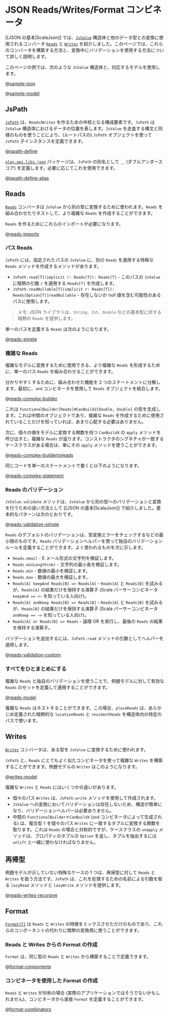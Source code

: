 <!--- Copyright (C) 2009-2015 Typesafe Inc. <http://www.typesafe.com> -->
<!--
# JSON Reads/Writes/Format Combinators
-->
# JSON Reads/Writes/Format コンビネータ

<!--
[[JSON basics|ScalaJson]] introduced [`Reads`](api/scala/play/api/libs/json/Reads.html) and [`Writes`](api/scala/play/api/libs/json/Writes.html) converters which are used to convert between [`JsValue`](api/scala/play/api/libs/json/JsValue.html) structures and other data types. This page covers in greater detail how to build these converters and how to use validation during conversion.
-->
[[JSON の基本|ScalaJson]] では、[`JsValue`](api/scala/play/api/libs/json/JsValue.html) 構造体と他のデータ型との変換に使用されるコンバータ [`Reads`](api/scala/play/api/libs/json/Reads.html) と [`Writes`](api/scala/play/api/libs/json/Writes.html) を紹介しました。このページでは、これらのコンバータを構築する方法と、変換中にバリデーションを使用する方法について詳しく説明します。

<!--
The examples on this page will use this `JsValue` structure and corresponding model:
-->
このページの例では、次のような `JsValue` 構造体と、対応するモデルを使用します。

@[sample-json](code/ScalaJsonCombinatorsSpec.scala)

@[sample-model](code/ScalaJsonCombinatorsSpec.scala)

<!--
## JsPath
-->
## JsPath

<!--
[`JsPath`](api/scala/play/api/libs/json/JsPath.html) is a core building block for creating `Reads`/`Writes`. `JsPath` represents the location of data in a `JsValue` structure. You can use the `JsPath` object (root path) to define a `JsPath` child instance by using syntax similar to traversing `JsValue`:
-->
[`JsPath`](api/scala/play/api/libs/json/JsPath.html) は、`Reads`/`Writes` を作るための中核となる構成要素です。`JsPath` は `JsValue` 構造体におけるデータの位置を表します。`JsValue` を走査する構文と同様のものを使うことにより、(ルートパスの) `JsPath` オブジェクトを使って `JsPath` 子インスタンスを定義できます。

@[jspath-define](code/ScalaJsonCombinatorsSpec.scala)

<!--
The [`play.api.libs.json`](api/scala/play/api/libs/json/package.html) package defines an alias for `JsPath`: `__` (double underscore). You can use this if you prefer:
-->
[`play.api.libs.json`](api/scala/play/api/libs/json/package.html) パッケージは、`JsPath` の別名として `__` (ダブルアンダースコア) を定義します。必要に応じてこれを使用できます。

@[jspath-define-alias](code/ScalaJsonCombinatorsSpec.scala)

<!--
## Reads
-->
## Reads

<!--
[`Reads`](api/scala/play/api/libs/json/Reads.html) converters are used to convert from a `JsValue` to another type. You can combine and nest `Reads` to create more complex `Reads`.
-->
[`Reads`](api/scala/play/api/libs/json/Reads.html) コンバータは `JsValue` から別の型に変換するために使われます。`Reads` を組み合わせたりネストして、より複雑な `Reads` を作成することができます。

<!--
You will require these imports to create `Reads`:
-->
`Reads` を作るためにこれらのインポートが必要になります。

@[reads-imports](code/ScalaJsonCombinatorsSpec.scala)

<!--
### Path Reads
-->
### パス Reads

<!--
`JsPath` has methods to create special `Reads` that apply another `Reads` to a `JsValue` at a specified path:
-->
`JsPath` には、指定されたパスの `JsValue` に、別の `Reads` を適用する特殊な `Reads` メソッドを作成するメソッドがあります。

<!--
- `JsPath.read[T](implicit r: Reads[T]): Reads[T]` - Creates a `Reads[T]` that will apply the implicit argument `r` to the `JsValue` at this path.
- `JsPath.readNullable[T](implicit r: Reads[T]): Reads[Option[T]]readNullable` - Use for paths that may be missing or can contain a null value.
-->
- `JsPath.read[T](implicit r: Reads[T]): Reads[T]` - このパスの `JsValue` に暗黙の引数 `r` を適用する `Reads[T]` を作成します。
- `JsPath.readNullable[T](implicit r: Reads[T]): Reads[Option[T]]readNullable` - 存在しないか null 値を含む可能性のあるパスに使用します。

<!--
> Note: The JSON library provides implicit `Reads` for basic types such as `String`, `Int`, `Double`, etc.
-->
> メモ: JSON ライブラリは、`String`、`Int`、`Double` などの基本型に対する暗黙の `Reads` を提供します。

<!--
Defining an individual path `Reads` looks like this:
-->
単一のパスを定義する `Reads` は次のようになります。

@[reads-simple](code/ScalaJsonCombinatorsSpec.scala)

<!--
### Complex Reads
-->
### 複雑な Reads

<!--
You can combine individual path `Reads` to form more complex `Reads` which can be used to convert to complex models.
-->
複雑なモデルに変換するために使用できる、より複雑な `Reads` を形成するために、単一のパス `Reads` を組み合わせることができます。

<!--
For easier understanding, we'll break down the combine functionality into two statements. First combine `Reads` objects using the `and` combinator:
-->
分かりやすくするために、組み合わせた機能を 2 つのステートメントに分解します。最初に、`and` コンビネータを使用して `Reads` オブジェクトを結合します。

@[reads-complex-builder](code/ScalaJsonCombinatorsSpec.scala)

<!--
This will yield a type of `FunctionalBuilder[Reads]#CanBuild2[Double, Double]`. This is an intermediary object and you don't need to worry too much about it, just know that it's used to create a complex `Reads`. 
-->
これは `FunctionalBuilder[Reads]#CanBuild2[Double, Double]` の型を生成します。これは中間のオブジェクトであり、複雑な `Reads` を作成するために使用されていることだけを知っていれば、あまり心配する必要はありません。

<!--
Second call the `apply` method of `CanBuildX` with a function to translate individual values to your model, this will return your complex `Reads`. If you have a case class with a matching constructor signature, you can just use its `apply` method:
-->
次に、個々の値をモデルに変換する関数を持つ `CanBuildX` の `apply` メソッドを呼び出すと、複雑な `Reads` が返ります。コンストラクタのシグネチャが一致するケースクラスがある場合は、単にその `apply` メソッドを使うことができます。

@[reads-complex-buildertoreads](code/ScalaJsonCombinatorsSpec.scala)

<!--
Here's the same code in a single statement:
-->
同じコードを単一のステートメントで書くと以下のようになります。

@[reads-complex-statement](code/ScalaJsonCombinatorsSpec.scala)

<!--
### Validation with Reads
-->
### Reads のバリデーション

<!--
The `JsValue.validate` method was introduced in [[JSON basics|ScalaJson]] as the preferred way to perform validation and conversion from a `JsValue` to another type. Here's the basic pattern:
-->
`JsValue.validate` メソッドは、`JsValue` から別の型へのバリデーションと変換を行うための良い方法として [[JSON の基本|ScalaJson]] で紹介しました。基本的なパターンは次のとおりです。

@[reads-validation-simple](code/ScalaJsonCombinatorsSpec.scala)

<!--
Default validation for `Reads` is minimal, such as checking for type conversion errors. You can define custom validation rules by using `Reads` validation helpers. Here are some that are commonly used: 
-->
`Reads` のデフォルトのバリデーションは、型変換エラーをチェックするなどの最小限のものです。`Reads` バリデーションヘルパーを使って独自のバリデーションルールを定義することができます。よく使われるものを次に示します。

<!--
- `Reads.email` - Validates a String has email format.  
- `Reads.minLength(nb)` - Validates the minimum length of a String.
- `Reads.min` - Validates a minimum numeric value.
- `Reads.max` - Validates a maximum numeric value.
- `Reads[A] keepAnd Reads[B] => Reads[A]` - Operator that tries `Reads[A]` and `Reads[B]` but only keeps the result of `Reads[A]` (For those who know Scala parser combinators `keepAnd == <~` ).
- `Reads[A] andKeep Reads[B] => Reads[B]` - Operator that tries `Reads[A]` and `Reads[B]` but only keeps the result of `Reads[B]` (For those who know Scala parser combinators `andKeep == ~>` ).
- `Reads[A] or Reads[B] => Reads` - Operator that performs a logical OR and keeps the result of the last `Reads` checked.
-->
- `Reads.email` - E メール形式の文字列を検証します。
- `Reads.minLength(nb)` - 文字列の最小長を検証します。
- `Reads.min` - 数値の最小を検証します。
- `Reads.max` - 数値の最大を検証します。
- `Reads[A] keepAnd Reads[B] => Reads[A]` - `Reads[A]` と `Reads[B]` を試みるが、`Reads[A]` の結果だけを保持する演算子 (Scala パーサーコンビネータ `keepAnd == <~` を知っている人向け)。
- `Reads[A] andKeep Reads[B] => Reads[B]` - `Reads[A]` と `Reads[B]` を試みるが、`Reads[B]` の結果だけを保持する演算子 (Scala パーサーコンビネータ `andKeep == ~>` を知っている人向け)。
- `Reads[A] or Reads[B] => Reads` - 論理 OR を実行し、最後の `Reads` の結果を保持する演算子。

<!--
To add validation, apply helpers as arguments to the `JsPath.read` method:
-->
バリデーションを追加するには、`JsPath.read` メソッドの引数としてヘルパーを適用します。

@[reads-validation-custom](code/ScalaJsonCombinatorsSpec.scala)

<!--
### Putting it all together
-->
### すべてをひとまとめにする

<!--
By using complex `Reads` and custom validation we can define a set of effective `Reads` for our example model and apply them:
-->
複雑な `Reads` と独自のバリデーションを使うことで、例題モデルに対して有効な `Reads` のセットを定義して適用することができます。

@[reads-model](code/ScalaJsonCombinatorsSpec.scala)

<!--
Note that complex `Reads` can be nested. In this case, `placeReads` uses the previously defined implicit `locationReads` and `residentReads` at specific paths in the structure.
-->
複雑な `Reads` はネストすることができます。この場合、`placeReads` は、あらかじめ定義された暗黙的な `locationReads` と `residentReads` を構造体内の特定のパスで使います。

<!--
## Writes
-->
## Writes

<!--
[`Writes`](api/scala/play/api/libs/json/Writes.html) converters are used to convert from some type to a `JsValue`.
-->
[`Writes`](api/scala/play/api/libs/json/Writes.html) コンバータは、ある型を `JsValue` に変換するために使われます。

<!--
You can build complex `Writes` using `JsPath` and combinators very similar to `Reads`. Here's the `Writes` for our example model:
-->
`JsPath` と、`Reads` にとてもよく似たコンビネータを使って複雑な `Writes` を構築することができます。例題モデルの `Writes` はこのようになります。

@[writes-model](code/ScalaJsonCombinatorsSpec.scala)

<!--
There are a few differences between complex `Writes` and `Reads`:
-->
複雑な `Writes` と `Reads` にはいくつかの違いがあります。

<!--
- The individual path `Writes` are created using the `JsPath.write` method.
- There is no validation on conversion to `JsValue` which makes the structure simpler and you won't need any validation helpers.
- The intermediary `FunctionalBuilder#CanBuildX` (created by `and` combinators) takes a function that translates a complex type `T` to a tuple matching the individual path `Writes`. Although this is symmetrical to the `Reads` case, the `unapply` method of a case class returns an `Option` of a tuple of properties and must be used with `unlift` to extract the tuple.
-->
- 個々のパス `Writes` は、`JsPath.write` メソッドを使用して作成されます。
- `JsValue` への変換においてバリデーションは存在しないため、構造が簡単になり、バリデーションヘルパーは必要ありません。
- 中間の `FunctionalBuilder＃CanBuildX` (`and` コンビネータによって生成される) は、複合型 `T` を個々のパス `Writes` に一致するタプルに変換する関数を取ります。これは `Reads` の場合と対称的ですが、ケースクラスの `unapply` メソッドは、プロパティのタプルの `Option` を返し、タプルを抽出するには `unlift` と一緒に使わなければなりません。

<!--
## Recursive Types
-->
## 再帰型

<!--
One special case that our example model doesn't demonstrate is how to handle `Reads` and `Writes` for recursive types. `JsPath` provides `lazyRead` and `lazyWrite` methods that take call-by-name parameters to handle this:
-->
例題モデルが示していない特殊なケースの 1 つは、再帰型に対して `Reads` と `Writes` を扱う方法です。`JsPath` は、これを処理するための名前による引数を取る `lazyRead` メソッドと `lazyWrite` メソッドを提供します。

@[reads-writes-recursive](code/ScalaJsonCombinatorsSpec.scala)

<!--
## Format
-->
## Format

<!--
[`Format[T]`](api/scala/play/api/libs/json/Format.html) is just a mix of the `Reads` and `Writes` traits and can be used for implicit conversion in place of its components.
-->
[`Format[T]`](api/scala/play/api/libs/json/Format.html) は `Reads` と `Writes` の特徴をミックスさせただけのものであり、これらのコンポーネントの代わりに暗黙の変換用に使うことができます。

<!--
### Creating Format from Reads and Writes
-->
### Reads と Writes からの Format の作成

<!--
You can define a `Format` by constructing it from `Reads` and `Writes` of the same type:
-->
`Format` は、同じ型の `Reads` と `Writes` から構築することで定義できます。

@[format-components](code/ScalaJsonCombinatorsSpec.scala)

<!--
### Creating Format using combinators
-->
### コンビネータを使用した Format の作成

<!--
In the case where your `Reads` and `Writes` are symmetrical (which may not be the case in real applications), you can define a `Format` directly from combinators:
-->
`Reads` と `Writes` が対称の場合 (実際のアプリケーションではそうでないかもしれません)、コンビネータから直接 `Format` を定義することができます。

@[format-combinators](code/ScalaJsonCombinatorsSpec.scala)
